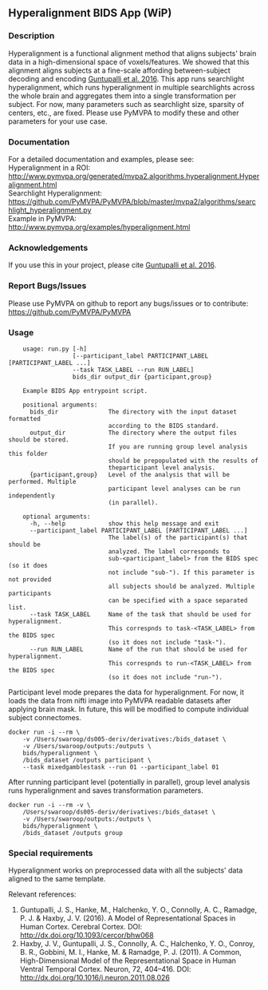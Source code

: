 ## Hyperalignment BIDS App (WiP)

### Description
Hyperalignment is a functional alignment method that aligns subjects' brain data in a 
high-dimensional space of voxels/features. We showed that this alignment aligns subjects 
at a fine-scale affording between-subject decoding and encoding 
[Guntupalli et al. 2016](http://cercor.oxfordjournals.org/content/26/6/2919). This app runs searchlight
hyperalignment, which runs hyperalignment in multiple searchlights across the whole brain and
aggregates them into a single transformation per subject.
For now, many parameters such as searchlight size, sparsity of centers, etc., are fixed.
Please use PyMVPA to modify these and other parameters for your use case.

### Documentation
For a detailed documentation and examples, please see:  
Hyperalignment in a ROI:  
http://www.pymvpa.org/generated/mvpa2.algorithms.hyperalignment.Hyperalignment.html  
Searchlight Hyperalignment:  
https://github.com/PyMVPA/PyMVPA/blob/master/mvpa2/algorithms/searchlight_hyperalignment.py  
Example in PyMVPA:  
http://www.pymvpa.org/examples/hyperalignment.html  

### Acknowledgements
If you use this in your project, please cite [Guntupalli et al. 2016](http://cercor.oxfordjournals.org/content/26/6/2919).

### Report Bugs/Issues
Please use PyMVPA on github to report any bugs/issues or to contribute:
https://github.com/PyMVPA/PyMVPA

### Usage

		usage: run.py [-h]
		              [--participant_label PARTICIPANT_LABEL [PARTICIPANT_LABEL ...] 
		              --task TASK_LABEL --run RUN_LABEL]
		              bids_dir output_dir {participant,group}

		Example BIDS App entrypoint script.

		positional arguments:
		  bids_dir              The directory with the input dataset formatted
		                        according to the BIDS standard.
		  output_dir            The directory where the output files should be stored.
		                        If you are running group level analysis this folder
		                        should be prepopulated with the results of
		                        theparticipant level analysis.
		  {participant,group}   Level of the analysis that will be performed. Multiple
		                        participant level analyses can be run independently
		                        (in parallel).

		optional arguments:
		  -h, --help            show this help message and exit
		  --participant_label PARTICIPANT_LABEL [PARTICIPANT_LABEL ...]
		                        The label(s) of the participant(s) that should be
		                        analyzed. The label corresponds to
		                        sub-<participant_label> from the BIDS spec (so it does
		                        not include "sub-"). If this parameter is not provided
		                        all subjects should be analyzed. Multiple participants
		                        can be specified with a space separated list.
		  --task TASK_LABEL     Name of the task that should be used for hyperalignment.
		                        This correspnds to task-<TASK_LABEL> from the BIDS spec 
		                        (so it does not include "task-").
		  --run RUN_LABEL       Name of the run that should be used for hyperalignment.
		                        This correspnds to run-<TASK_LABEL> from the BIDS spec 
		                        (so it does not include "run-").


Participant level mode prepares the data for hyperalignment.
For now, it loads the data from nifti image into PyMVPA readable datasets after applying
brain mask. In future, this will be modified to compute individual subject connectomes.

    docker run -i --rm \
        -v /Users/swaroop/ds005-deriv/derivatives:/bids_dataset \
        -v /Users/swaroop/outputs:/outputs \
        bids/hyperalignment \
        /bids_dataset /outputs participant \
        --task mixedgamblestask --run 01 --participant_label 01

After running participant level (potentially in parallel), group level analysis
runs hyperalignment and saves transformation parameters.

    docker run -i --rm -v \
        /Users/swaroop/ds005-deriv/derivatives:/bids_dataset \
        -v /Users/swaroop/outputs:/outputs \
        bids/hyperalignment \
        /bids_dataset /outputs group

### Special requirements
Hyperalignment works on preprocessed data with all the subjects' data aligned to the same template.

Relevant references:  
1. Guntupalli, J. S., Hanke, M., Halchenko, Y. O., Connolly, A. C., Ramadge, P. J. & Haxby, J. V. (2016). A Model of Representational Spaces in Human Cortex. Cerebral Cortex.
    DOI: http://dx.doi.org/10.1093/cercor/bhw068
2. Haxby, J. V., Guntupalli, J. S., Connolly, A. C., Halchenko, Y. O., Conroy, B. R., Gobbini, M. I., Hanke, M. & Ramadge, P. J. (2011). A Common, High-Dimensional Model of the Representational Space in Human Ventral Temporal Cortex. Neuron, 72, 404–416.
    DOI: http://dx.doi.org/10.1016/j.neuron.2011.08.026  
